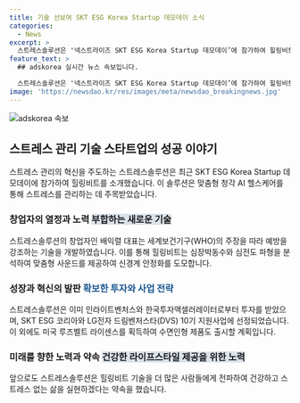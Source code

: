 ```yaml
---
title: 기술 선보여 SKT ESG Korea Startup 데모데이 소식
categories:
  - News
excerpt: >
  스트레스솔루션은 '넥스트라이즈 SKT ESG Korea Startup 데모데이’에 참가하여 힐링비트를 소개했다. 힐링비트는 개인별 스트레스를 경감시키는 맞춤형 사운드를 제공하는 앱으로, 자율 신경계 안정화에 최적화된 스마트 솔루션이다. 또한, 테디베어 수면인형 제품 출시 및 프리A 투자라운드 준비, 글로벌 시장 진출 등을 통해 혁신과 성장을 모색하고 있다. 또한, SKT ESG 코리아 스타트업 데모데이 참가를 통해 ESG 관점에서의 기술 활용을 강조하며, 앞으로도 많은 사람들에게 건강하고 스트레스 없는 삶을 제공하기 위해 계속 노력할 것이라고 강조했다.
feature_text: >
  ## adskorea 실시간 뉴스 속보입니다.

  스트레스솔루션은 '넥스트라이즈 SKT ESG Korea Startup 데모데이’에 참가하여 힐링비트를 소개했다. 힐링비트는 개인별 스트레스를 경감시키는 맞춤형 사운드를 제공하는 앱으로, 자율 신경계 안정화에 최적화된 스마트 솔루션이다. 또한, 테디베어 수면인형 제품 출시 및 프리A 투자라운드 준비, 글로벌 시장 진출 등을 통해 혁신과 성장을 모색하고 있다. 또한, SKT ESG 코리아 스타트업 데모데이 참가를 통해 ESG 관점에서의 기술 활용을 강조하며, 앞으로도 많은 사람들에게 건강하고 스트레스 없는 삶을 제공하기 위해 계속 노력할 것이라고 강조했다.
image: 'https://newsdao.kr/res/images/meta/newsdao_breakingnews.jpg'
---
```


<p><img src="https://newsdao.kr/res/images/meta/newsdao_breakingnews.jpg" alt="adskorea 속보" /></p>

<h2 data-ke-size="size26">스트레스 관리 기술 스타트업의 성공 이야기</h2>

<p data-ke-size="size16">스트레스 관리의 혁신을 주도하는 스트레스솔루션은 최근 SKT ESG Korea Startup 데모데이에 참가하여 힐링비트를 소개했습니다. 이 솔루션은 맞춤형 청각 AI 헬스케어를 통해 스트레스를 관리하는 데 주목받았습니다.</p>

<h3>창업자의 열정과 노력 <b><span style="background-color: #21538527;">부합하는 새로운 기술</span></b></h3>

<p data-ke-size="size16">스트레스솔루션의 창업자인 배익렬 대표는 세계보건기구(WHO)의 주장을 따라 예방을 강조하는 기술을 개발하였습니다. 이를 통해 힐링비트는 심장박동수와 심전도 파형을 분석하여 맞춤형 사운드를 제공하여 신경계 안정화를 도모합니다.</p>

<h3>성장과 혁신의 발판 <b><span style="color: #1a5490;">확보한 투자와 사업 전략</span></b></h3>

<p data-ke-size="size16">스트레스솔루션은 이미 인라이트벤처스와 한국투자액셀러레이터로부터 투자를 받았으며, SKT ESG 코리아와 LG전자 드림벤처스타(DVS) 10기 지원사업에 선정되었습니다. 이 외에도 미국 루즈벨트 라이센스를 획득하여 수면인형 제품도 출시할 계획입니다.</p>

<h3>미래를 향한 노력과 약속 <b><span style="background-color: #21538527;">건강한 라이프스타일 제공을 위한 노력</span></b></h3>

<p data-ke-size="size16">앞으로도 스트레스솔루션은 힐링비트 기술을 더 많은 사람들에게 전파하여 건강하고 스트레스 없는 삶을 실현하겠다는 약속을 했습니다.</p>


